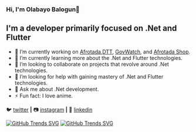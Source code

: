 ### Hi, I'm Olabayo Balogun👋

## I'm a developer primarily focused on .Net and Flutter

- 🔭 I’m currently working on [Afrotada](https://www.afrotada.com),[DTT](https://www.dtt.ng), [GovWatch](https://www.govwatch.ng), and [Afrotada Shop](https://www.afrotadashop.com).
- 🌱 I’m currently learning more about the .Net and Flutter technologies.
- 👯 I’m looking to collaborate on projects that revolve around .Net technologies.
- 🤔 I’m looking for help with gaining mastery of .Net and Flutter technologies.
- 💬 Ask me about .Net development.
- ⚡ Fun fact: I love anime.

 
🐦 [twitter][twitter] **|** 
📷 [instagram][instagram] **|** 
👔 [linkedin][linkedin]

[twitter]: https://x.com/OlabayoBalogun
[instagram]: https://www.instagram.com/olabayobalogun/
[linkedin]: https://www.linkedin.com/in/olabayobalogun/

[![GitHub Trends SVG](https://api.githubtrends.io/user/svg/Olabayo-Balogun/langs?time_range=one_year&theme=bright_lights)](https://githubtrends.io)
[![GitHub Trends SVG](https://api.githubtrends.io/user/svg/Olabayo-Balogun/repos?time_range=one_year&include_private=True&theme=bright_lights)](https://githubtrends.io)
